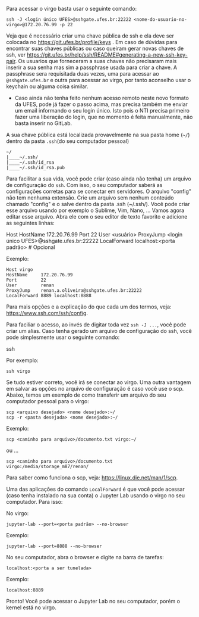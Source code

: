 Para acessar o virgo basta usar o seguinte comando:

    ssh -J <login único UFES>@sshgate.ufes.br:22222 <nome-do-usuario-no-virgo>@172.20.76.99 -p 22
 
 Veja que é necessário criar uma chave pública de ssh e ela deve ser colocada no https://git.ufes.br/profile/keys . Em caso de dúvidas para encontrar suas chaves públicas ou caso queiram gerar novas chaves de ssh, ver https://git.ufes.br/help/ssh/README#generating-a-new-ssh-key-pair. Os usuarios que forneceram a suas chaves não precisaram mais inserir a sua senha mas sim a passphrase usada para criar a chave. A passphrase sera requisitada duas vezes, uma para acessar ao `@sshgate.ufes.br` e outra para acessar ao virgo, por tanto aconselho usar o keychain ou alguma coisa similar.

* Caso ainda não tenha feito nenhum acesso remoto neste novo formato da UFES, pode já fazer o passo acima, mas precisa também me enviar um email informando o seu login único. Isto pois o NTI precisa primeiro fazer uma liberação do login, que no momento é feita manualmente, não basta inserir no GitLab.

A sua chave pública está localizada provavelmente na sua pasta home (`~/`) dentro da pasta `.ssh`(do seu computador pessoal)

    ~/
    |____~/.ssh/
    |____~/.ssh/id_rsa
    |____~/.ssh/id_rsa.pub
  
Para facilitar a sua vida, você pode criar (caso ainda não tenha) um arquivo de configuração do `ssh`. Com isso, o seu computador saberá as configurações corretas para se conectar em servidores. O arquivo "config" não tem nenhuma extensão. Crie um arquivo sem nenhum conteúdo chamado "config" e o salve dentro da pasta .ssh (~/.ssh/). Você pode criar esse arquivo usando por exemplo o Sublime, Vim, Nano, ...
Vamos agora editar esse arquivo. Abra ele com o seu editor de texto favorito e adicione as seguintes linhas:

  Host <nome desejado>
    HostName     172.20.76.99
    Port         22
    User         <usuário>
    ProxyJump    <login único UFES>@sshgate.ufes.br:22222
    LocalForward <porta a ser tunelada> localhost:<porta padrão> # Opcional
    
Exemplo:

    Host virgo
    HostName     172.20.76.99
    Port         22
    User         renan
    ProxyJump    renan.a.oliveira@sshgate.ufes.br:22222
    LocalForward 8889 localhost:8888
    
Para mais opções e a explicação do que cada um dos termos, veja: https://www.ssh.com/ssh/config.

Para faciliar o acesso, ao invés de digitar toda vez `ssh -J ...`,  você pode criar um alias. Caso tenha gerado um arquivo de configuração do ssh, você pode simplesmente usar o seguinte comando:

  ssh <nome desejado>

Por exemplo:

    ssh virgo

Se tudo estiver correto, você irá se conectar ao virgo. Uma outra vantagem em salvar as opções no arquivo de configuração é caso você use o scp. Abaixo, temos um exemplo de como transferir um arquivo do seu computador pessoal para o virgo:

    scp <arquivo desejado> <nome desejado>:~/
    scp -r <pasta desejada> <nome desejado>:~/
    
  Exemplo:
  
    scp <caminho para arquivo>/documento.txt virgo:~/
    
  ou ...
  
    scp <caminho para arquivo>/documento.txt virgo:/media/storage_m87/renan/
    
Para saber como funciona o scp, veja: https://linux.die.net/man/1/scp.

Uma das aplicações do comando `LocalForward` é que você pode acessar (caso tenha instalado na sua conta) o Jupyter Lab usando o virgo no seu computador. Para isso:

  No virgo:
  
    jupyter-lab --port=<porta padrão> --no-browser

  Exemplo:

    jupyter-lab --port=8888 --no-browser

  No seu computador, abra o browser e digite na barra de tarefas:

    localhost:<porta a ser tunelada>

  Exemplo:

    localhost:8889

  Pronto! Você pode acessar o Jupyter Lab no seu computador, porém o kernel está no virgo.

